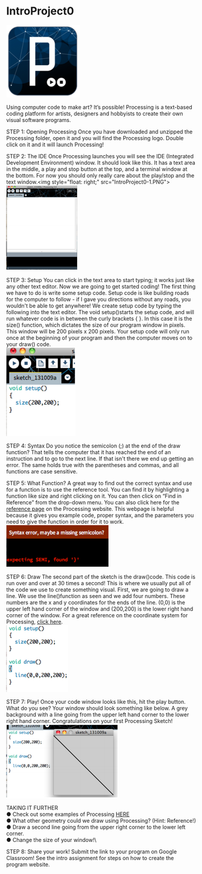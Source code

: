 # IntroProject0

![Image 0](/Images/IntroProject0-0.PNG)


Using computer code to make art?
It’s possible! Processing is a
text-based coding platform for
artists, designers and hobbyists to
create their own visual software
programs.

STEP 1: Opening Processing
Once you have downloaded and unzipped the Processing folder, open it and you will find the
Processing logo. Double click on it and it will launch Processing!


STEP 2: The IDE
Once Processing launches you will see the IDE (Integrated Development Environment)
window. It should look like this. It has a text area in the middle, a play and stop button at the
top, and a terminal window at the bottom. For now you should only really care about the
play/stop and the text window.\<img style="float: right;" src="IntroProject0-1.PNG">
![Image 1](/Images/IntroProject0-1.PNG)

STEP 3: Setup
You can click in the text area to start typing; it works just like any other text editor. Now
we are going to get started coding! The first thing we have to do is write some setup
code. Setup code is like building roads for the computer to follow - if I gave you
directions without any roads, you wouldn't be able to get anywhere! We create setup
code by typing the following into the text editor. The void setup()starts the setup
code, and will run whatever code is in between the curly brackets { }. In this case it is
the size() function, which dictates the size of our program window in pixels. This
window will be 200 pixels x 200 pixels. Your setup code will only run once at the
beginning of your program and then the computer moves on to your draw() code.\
![Image 2](/Images/IntroProject0-2.PNG)

STEP 4: Syntax
Do you notice the semicolon (;) at the end of the draw function? That tells the computer
that it has reached the end of an instruction and to go to the next line. If that isn't there
we end up getting an error. The same holds true with the parentheses and commas, and
all functions are case sensitive.

STEP 5: What Function?
A great way to find out the correct syntax and use for a function is to use the
reference tool. You can find it by highlighting a function like size and right
clicking on it. You can then click on “Find in Reference” from the drop-down
menu. You can also click here for the [reference page](https://processing.org/reference/) on the Processing website.
This webpage is helpful because it gives you example code, proper syntax, and
the parameters you need to give the function in order for it to work.\
![Image 3](/Images/IntroProject0-3.PNG)

STEP 6: Draw
The second part of the sketch is the draw()code. This code is run over and over at 30
times a second! This is where we usually put all of the code we use to create something
visual. First, we are going to draw a line. We use the line()function as seen and we add
four numbers. These numbers are the x and y coordinates for the ends of the line. (0,0) is the
upper left hand corner of the window and (200,200) is the lower right hand corner of the
window. For a great reference on the coordinate system for Processing, [click here](https://processing.org/tutorials/drawing/).\
![Image 4](/Images/IntroProject0-4.PNG)

STEP 7: Play!
Once your code window looks like this, hit the play button. What do you see?
Your window should look something like below. A grey background with a line
going from the upper left hand corner to the lower right hand corner.
Congratulations on your first Processing Sketch!\
![Image 5](/Images/IntroProject0-5.PNG)


TAKING IT FURTHER\
● Check out some examples of Processing [HERE](www.processing.org/exhibition/)\
● What other geometry could we draw using Processing? (Hint: Reference!)\
● Draw a second line going from the upper right corner to the lower left corner.\
● Change the size of your window!\


STEP 8: Share your work!
Submit the link to your program on Google Classroom! See the intro assignment for steps on how to create the program website. 
